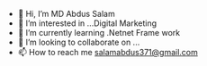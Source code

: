 - 👋 Hi, I’m MD Abdus Salam
- 👀 I’m interested in ...Digital Marketing
- 🌱 I’m currently learning .Netnet Frame work
- 💞️ I’m looking to collaborate on ...
- 📫 How to reach me salamabdus371@gmail.com

<!---
salam371/salam371 is a ✨ special ✨ repository because its `README.md` (this file) appears on your GitHub profile.
You can click the Preview link to take a look at your changes.
--->
